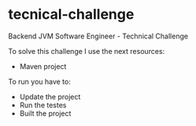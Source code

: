 # tecnical-challenge
Backend JVM Software Engineer - Technical Challenge

To solve this challenge I use the next resources:

- Maven project



To run you have to:
 - Update the project
 - Run the testes
 - Built the project 
